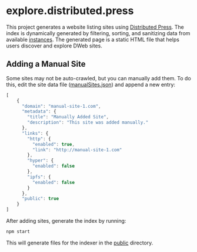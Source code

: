 # explore.distributed.press

This project generates a website listing sites using [Distributed Press](https://distributed.press/). The index is dynamically generated by filtering, sorting, and sanitizing data from available [instances](./src/knownInstances.json). The generated page is a static HTML file that helps users discover and explore DWeb sites.


## Adding a Manual Site

Some sites may not be auto-crawled, but you can manually add them. To do this, edit the site data file ([manualSites.json](./manualSites.json)) and append a new entry:
```js
[
    {
      "domain": "manual-site-1.com",
      "metadata": {
        "title": "Manually Added Site",
        "description": "This site was added manually."
      },
      "links": {
        "http": {
          "enabled": true,
          "link": "http://manual-site-1.com"
        },
        "hyper": {
          "enabled": false
        },
        "ipfs": {
          "enabled": false
        }
      },
      "public": true
    }
]
```

After adding sites, generate the index by running:
```sh
npm start
```

This will generate files for the indexer in the [public](./public/) directory.